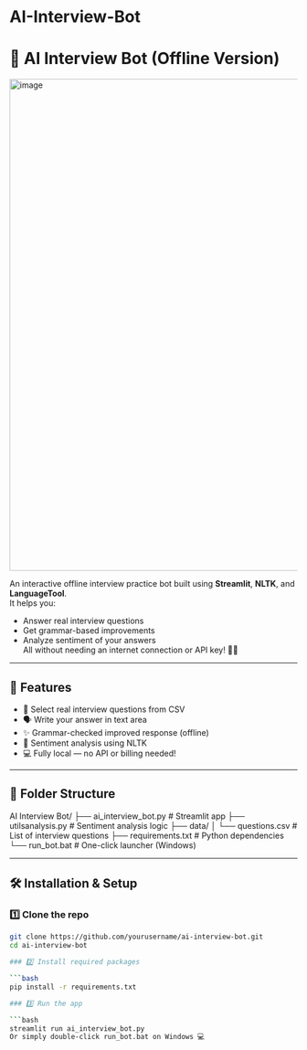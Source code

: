 # AI-Interview-Bot
# 🤖 AI Interview Bot (Offline Version)

<img width="1918" height="861" alt="image" src="https://github.com/user-attachments/assets/1beac664-2b9b-48bd-9cef-c67bce6bda84" />


An interactive offline interview practice bot built using **Streamlit**, **NLTK**, and **LanguageTool**.  
It helps you:
- Answer real interview questions
- Get grammar-based improvements
- Analyze sentiment of your answers  
All without needing an internet connection or API key! 🔌✨

---

## 🚀 Features

- 📌 Select real interview questions from CSV
- 🗣️ Write your answer in text area
- ✨ Grammar-checked improved response (offline)
- 🧠 Sentiment analysis using NLTK
- 💻 Fully local — no API or billing needed!

---

## 📁 Folder Structure

AI Interview Bot/
├── ai_interview_bot.py # Streamlit app
├── utilsanalysis.py # Sentiment analysis logic
├── data/
│ └── questions.csv # List of interview questions
├── requirements.txt # Python dependencies
└── run_bot.bat # One-click launcher (Windows)


---

## 🛠 Installation & Setup

### 1️⃣ Clone the repo

```bash
git clone https://github.com/yourusername/ai-interview-bot.git
cd ai-interview-bot

### 2️⃣ Install required packages

```bash
pip install -r requirements.txt

### 3️⃣ Run the app

```bash
streamlit run ai_interview_bot.py
Or simply double-click run_bot.bat on Windows 💻
